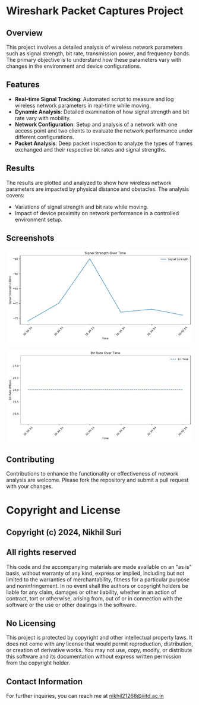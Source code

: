 # Wireshark Packet Captures Project

## Overview
This project involves a detailed analysis of wireless network parameters such as signal strength, bit rate, transmission power, and frequency bands. The primary objective is to understand how these parameters vary with changes in the environment and device configurations.

## Features
- **Real-time Signal Tracking**: Automated script to measure and log wireless network parameters in real-time while moving.
- **Dynamic Analysis**: Detailed examination of how signal strength and bit rate vary with mobility.
- **Network Configuration**: Setup and analysis of a network with one access point and two clients to evaluate the network performance under different configurations.
- **Packet Analysis**: Deep packet inspection to analyze the types of frames exchanged and their respective bit rates and signal strengths.

## Results
The results are plotted and analyzed to show how wireless network parameters are impacted by physical distance and obstacles. The analysis covers:
- Variations of signal strength and bit rate while moving.
- Impact of device proximity on network performance in a controlled environment setup.

## Screenshots

![1](https://github.com/nikhil21268/Wireshark-Experiments/blob/main/Plots/Figure_1.png)

![2](https://github.com/nikhil21268/Wireshark-Experiments/blob/main/Plots/Figure_2.png)


## Contributing
Contributions to enhance the functionality or effectiveness of network analysis are welcome. Please fork the repository and submit a pull request with your changes.

# Copyright and License

## Copyright (c) 2024, Nikhil Suri

## All rights reserved

This code and the accompanying materials are made available on an "as is" basis, without warranty of any kind, express or implied, including but not limited to the warranties of merchantability, fitness for a particular purpose and noninfringement. In no event shall the authors or copyright holders be liable for any claim, damages or other liability, whether in an action of contract, tort or otherwise, arising from, out of or in connection with the software or the use or other dealings in the software.

## No Licensing
This project is protected by copyright and other intellectual property laws. It does not come with any license that would permit reproduction, distribution, or creation of derivative works. You may not use, copy, modify, or distribute this software and its documentation without express written permission from the copyright holder.

## Contact Information
For further inquiries, you can reach me at nikhil21268@iiitd.ac.in

